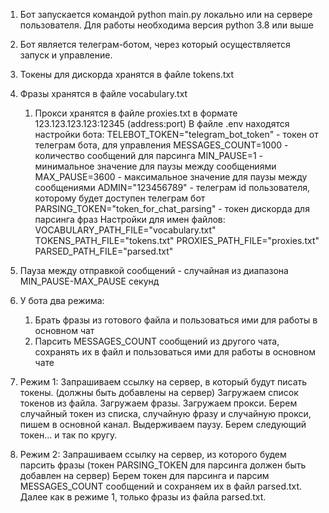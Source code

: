 1. Бот запускается командой python main.py локально или на сервере пользователя.
Для работы необходима версия python 3.8 или выше
2. Бот является телеграм-ботом, через который осуществляется запуск и управление.
3. Токены для дискорда хранятся в файле tokens.txt
4. Фразы хранятся в файле vocabulary.txt
   1. Прокси хранятся в файле proxies.txt в формате 123.123.123.123:12345 (address:port)
      В файле .env находятся настройки бота:
        TELEBOT_TOKEN="telegram_bot_token" - токен от телеграм бота, для управления
        MESSAGES_COUNT=1000 - количество сообщений для парсинга
        MIN_PAUSE=1 - минимальное значение для паузы между сообщениями
        MAX_PAUSE=3600 - максимальное значение для паузы между сообщениями
        ADMIN="123456789" - телеграм id пользователя, которому будет доступен телеграм бот
        PARSING_TOKEN="token_for_chat_parsing" - токен дискорда для парсинга фраз
     Настройки для имен файлов:
        VOCABULARY_PATH_FILE="vocabulary.txt"
        TOKENS_PATH_FILE="tokens.txt"
        PROXIES_PATH_FILE="proxies.txt"
        PARSED_PATH_FILE="parsed.txt"
5. Пауза между отправкой сообщений - случайная из диапазона MIN_PAUSE-MAX_PAUSE секунд
6. У бота два режима:
   1. Брать фразы из готового файла и пользоваться ими для работы
    в основном чат
   2. Парсить MESSAGES_COUNT сообщений из другого чата, сохранять их в файл и пользоваться ими для работы
    в основном чате

7. Режим 1:
  Запрашиваем ссылку на сервер, в который будут писать токены. (должны быть добавлены на сервер)
  Загружаем список токенов из файла.
  Загружаем фразы.
  Загружаем прокси.
  Берем случайный токен из списка, случайную фразу и случайную прокси, пишем в основной канал.
  Выдерживаем паузу.
  Берем следующий токен... и так по кругу.
8. Режим 2:
  Запрашиваем ссылку на сервер, из которого будем парсить фразы
  (токен PARSING_TOKEN для парсинга должен быть добавлен на сервер)
  Берем токен для парсинга и парсим MESSAGES_COUNT сообщений и сохраняем их в файл parsed.txt.
  Далее как в режиме 1, только фразы из файла parsed.txt.

